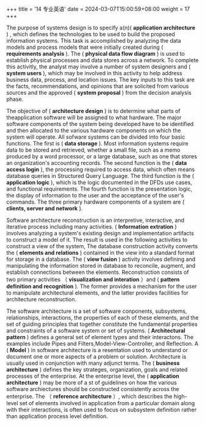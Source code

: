 +++
title = '14 专业英语'
date = 2024-03-07T15:00:59+08:00
weight = 17
+++

The purpose of systems design is to specify a(n)( **application architecture** ) , which defines the technologies to be used to build the proposed information systems. This task is accomplished by analyzing the data models and process models that were initially created during ( **requirements analysis** ). The ( **physical data flow diagram** ) is used to establish physical processes and data stores across a network. To complete this activitly, the analyst may involve a number of system designers and ( **system users** ), which may be involved in this activity to help address business data, process, and location issues. The key inputs to this task are the facts, recommendations, and opinions that are solicited from various sources and the approved ( **system proposal** ) from the decision analysis phase.


The objective of ( **architecture design** ) is to determine what parts of theapplication software will be assigned to what hardware. The major software components of the system being developed have to be identified and then allocated to the various hardware components on which the system will operate. All sofware systems can be divided into four basic functions. The first is ( **data storage** ). Most information systems require data to be stored and retrieved, whether a small file, such as a memo produced by a word processor, or a large database, such as one that stores an organization's accounting records. The second function is the ( **data access login** ), the processing required to access data, which often means database queries in Structured Query Language. The third function is the ( **application logic** ), which is the logic documented in the DFDs use cases, and functional requirements. The fourth function is the presentation logic, the display of information to the user and the acceptance of the user's commands. The three primary hardware components of a system are ( **clients, server and network** ).


Software architecture reconstruction is an interpretive, interactive, and iterative process including many activities. ( **Information extration** ) involves analyzing a system's existing design and implementation artifacts to construct a model of it. The result is used in the following activities to construct a view of the system, The database construction activity converts the ( **elements and relations** ) contained in the view into a standard format for storage in a database. The ( **view fusion** ) activity involves defining and manipulating the information stored in database to reconcile, augment, and establish connections between the elements. Reconstruction consists of two primary activities （ **visualization and interation** ）and ( **pattern definition and recognition** ). The former provides a mechanism for the user to manipulate architectural elements, and the latter provides facilities for architecture reconstruction.


The software architecture is a set of software conponents, subsystems, relationships, interactions, the properties of each of these elements, and the set of guiding principles that together constitute the fundamental properties and constraints of a software system or set of systems. ( **Architectural pattern** ) defines a general set of element types and their interactons. The examples include Pipes and Filters,Model-View-Controller, and Reflection. A ( **Model** ) in software architecture is a resentation used to understand or document one or more aspects of a problem or solution. Architecture is usually used in conjunction with many adjunct terms. The ( **business architecture** ) defines the key strateges, organization, goals and related processes of the enterprise. At the enterprise level, the ( **application architecture** ) may be more of a st of guidelines on how the various software archiectures should be constructed consistently across the enterprise. The （ **reference architecture** ）, which describes the high-level set of elements involved in application from a particular domain along with their interactions, is often used to focus on subsystem definition rather than application process level definition.